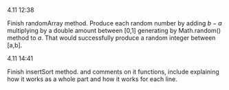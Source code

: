 4.11 12:38

Finish randomArray method. Produce each random number by adding $b - a$ multiplying by a double amount between [0,1] generating by Math.random() method to $a$. That would successfully produce a random integer between [a,b]. 

4.11 14:41

Finish insertSort method. and comments on it functions, include explaining how it works as a whole part and how it works for each line. 

